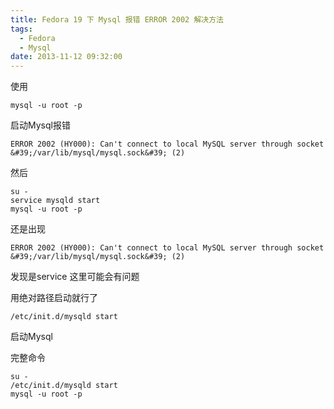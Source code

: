 ```yaml
---
title: Fedora 19 下 Mysql 报错 ERROR 2002 解决方法
tags:
  - Fedora
  - Mysql
date: 2013-11-12 09:32:00
---
```


使用

```
mysql -u root -p
```
启动Mysql报错


```
ERROR 2002 (HY000): Can't connect to local MySQL server through socket &#39;/var/lib/mysql/mysql.sock&#39; (2)
```
然后

```
su -
service mysqld start
mysql -u root -p
```

还是出现

```
ERROR 2002 (HY000): Can't connect to local MySQL server through socket &#39;/var/lib/mysql/mysql.sock&#39; (2)
```


发现是service 这里可能会有问题

用绝对路径启动就行了

```
/etc/init.d/mysqld start
```

启动Mysql

完整命令

```
su -
/etc/init.d/mysqld start
mysql -u root -p
```
	 
